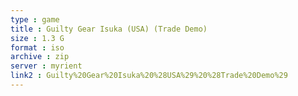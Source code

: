 ```yaml
---
type : game
title : Guilty Gear Isuka (USA) (Trade Demo)
size : 1.3 G
format : iso
archive : zip
server : myrient
link2 : Guilty%20Gear%20Isuka%20%28USA%29%20%28Trade%20Demo%29
---
```

